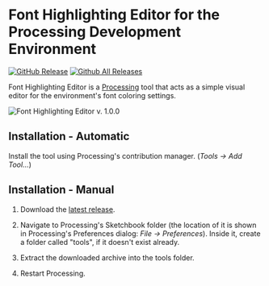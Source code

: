 # Font Highlighting Editor for the Processing Development Environment

[![GitHub Release](https://img.shields.io/github/release/rzats/font-highlighting-editor.svg?maxAge=259200)](https://github.com/rzats/font-highlighting-editor/releases/tag/latest/)
[![Github All Releases](https://img.shields.io/github/downloads/rzats/font-highlighting-editor/total.svg?maxAge=259200)](https://github.com/rzats/font-highlighting-editor/releases/)

Font Highlighting Editor is a [Processing](http://www.processing.org) tool that acts as a simple visual editor for the environment's font coloring settings.

![Font Highlighting Editor v. 1.0.0](https://i.imgur.com/pKWzAAW.png)

## Installation - Automatic

Install the tool using Processing's contribution manager. (*Tools → Add Tool...*)

## Installation - Manual

1. Download the [latest release](https://github.com/rzats/font-highlighting-editor/releases/download/latest/FontHighlightingEditor.zip).

2. Navigate to Processing's Sketchbook folder (the location of it is shown in Processing's Preferences dialog: *File → Preferences*). Inside it, create a folder called "tools", if it doesn't exist already.

3. Extract the downloaded archive into the tools folder.

4. Restart Processing.
